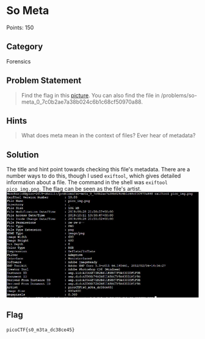 # So Meta
Points: 150
## Category
Forensics
## Problem Statement
> Find the flag in this [picture](pico_img.png). You can also find the file in /problems/so-meta_0_7c0b2ae7a38b024c6b1c68cf50970a88.
## Hints
> What does meta mean in the context of files?
> Ever hear of metadata?
## Solution
The title and hint point towards checking this file's metadata. There are a number ways to do this, though I used `exiftool`, which gives detailed information about a file. The command in the shell was `exiftool pico_img.png`. The flag can be seen as the file's artist.
![Screenshot](screenshot.JPG)
## Flag
`picoCTF{s0_m3ta_dc38ce45}`